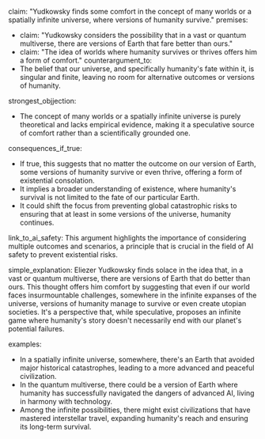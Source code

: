 claim: "Yudkowsky finds some comfort in the concept of many worlds or a spatially infinite universe, where versions of humanity survive."
premises:
  - claim: "Yudkowsky considers the possibility that in a vast or quantum multiverse, there are versions of Earth that fare better than ours."
  - claim: "The idea of worlds where humanity survives or thrives offers him a form of comfort."
counterargument_to:
  - The belief that our universe, and specifically humanity's fate within it, is singular and finite, leaving no room for alternative outcomes or versions of humanity.

strongest_objjection:
  - The concept of many worlds or a spatially infinite universe is purely theoretical and lacks empirical evidence, making it a speculative source of comfort rather than a scientifically grounded one.

consequences_if_true:
  - If true, this suggests that no matter the outcome on our version of Earth, some versions of humanity survive or even thrive, offering a form of existential consolation.
  - It implies a broader understanding of existence, where humanity's survival is not limited to the fate of our particular Earth.
  - It could shift the focus from preventing global catastrophic risks to ensuring that at least in some versions of the universe, humanity continues.

link_to_ai_safety: This argument highlights the importance of considering multiple outcomes and scenarios, a principle that is crucial in the field of AI safety to prevent existential risks.

simple_explanation: Eliezer Yudkowsky finds solace in the idea that, in a vast or quantum multiverse, there are versions of Earth that do better than ours. This thought offers him comfort by suggesting that even if our world faces insurmountable challenges, somewhere in the infinite expanses of the universe, versions of humanity manage to survive or even create utopian societies. It's a perspective that, while speculative, proposes an infinite game where humanity's story doesn't necessarily end with our planet's potential failures.

examples:
  - In a spatially infinite universe, somewhere, there's an Earth that avoided major historical catastrophes, leading to a more advanced and peaceful civilization.
  - In the quantum multiverse, there could be a version of Earth where humanity has successfully navigated the dangers of advanced AI, living in harmony with technology.
  - Among the infinite possibilities, there might exist civilizations that have mastered interstellar travel, expanding humanity's reach and ensuring its long-term survival.